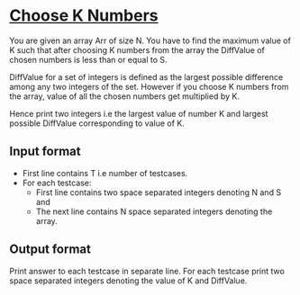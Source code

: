 # [Choose K Numbers][link]

You are given an array Arr of size N. You have to find the maximum value of K such that after choosing K numbers from the array the DiffValue of chosen numbers is less than or equal to S.

DiffValue for a set of integers is defined as the largest possible difference among any two integers of the set. However if you choose K numbers from the array, value of all the chosen numbers get multiplied by K.

Hence print two integers i.e the largest value of number K and largest possible DiffValue corresponding to value of K.

## Input format

- First line contains T i.e number of testcases.
- For each testcase:
  - First line contains two space separated integers denoting N and S and
  - The next line contains N space separated integers denoting the array.

## Output format

Print answer to each testcase in separate line. For each testcase print two space separated integers denoting the value of K and DiffValue.

[link]: https://www.hackerearth.com/practice/algorithms/searching/binary-search/practice-problems/algorithm/choose-k-numbers-453f4bce/
